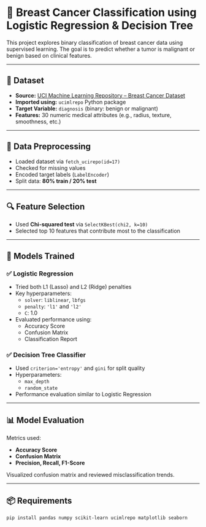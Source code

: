 # 🧠 Breast Cancer Classification using Logistic Regression & Decision Tree

This project explores binary classification of breast cancer data using supervised learning. The goal is to predict whether a tumor is malignant or benign based on clinical features.

---

## 📁 Dataset

- **Source:** [UCI Machine Learning Repository – Breast Cancer Dataset](https://archive.ics.uci.edu/ml/datasets/Breast+Cancer)
- **Imported using:** `ucimlrepo` Python package
- **Target Variable:** `diagnosis` (binary: benign or malignant)
- **Features:** 30 numeric medical attributes (e.g., radius, texture, smoothness, etc.)

---

## 🧹 Data Preprocessing

- Loaded dataset via `fetch_ucirepo(id=17)`
- Checked for missing values
- Encoded target labels (`LabelEncoder`)
- Split data: **80% train / 20% test**

---

## 🔍 Feature Selection

- Used **Chi-squared test** via `SelectKBest(chi2, k=10)`
- Selected top 10 features that contribute most to the classification

---

## 🧠 Models Trained

### ✅ Logistic Regression
- Tried both L1 (Lasso) and L2 (Ridge) penalties
- Key hyperparameters:
  - `solver`: `liblinear`, `lbfgs`
  - `penalty`: `'l1'` and `'l2'`
  - `C`: 1.0
- Evaluated performance using:
  - Accuracy Score
  - Confusion Matrix
  - Classification Report

### ✅ Decision Tree Classifier
- Used `criterion='entropy'` and `gini` for split quality
- Hyperparameters:
  - `max_depth`
  - `random_state`
- Performance evaluation similar to Logistic Regression

---

## 📊 Model Evaluation

Metrics used:
- **Accuracy Score**
- **Confusion Matrix**
- **Precision, Recall, F1-Score**

Visualized confusion matrix and reviewed misclassification trends.

---

## 📦 Requirements

```bash
pip install pandas numpy scikit-learn ucimlrepo matplotlib seaborn
